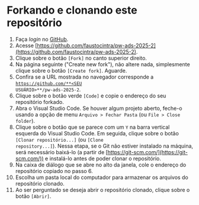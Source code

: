 # Forkando e clonando este repositório
1. Faça _login_ no [GitHub](https://github.com).
2. Acesse [https://github.com/faustocintra/pw-ads-2025-2](https://github.com/faustocintra/pw-ads-2025-2).
3. Clique sobre o botão <code>[Fork]</code> no canto superior direito.
4. Na página seguinte ("Create new fork"), não altere nada, simplesmente clique sobre o botão <code>[Create fork]</code>. Aguarde.
5. Confira se a URL mostrada no navegador corresponde a <code>https://github.com/**<SEU USUÁRIO>**/pw-ads-2025-2</code>.
6. Clique sobre o botão verde <code>[Code]</code> e copie o endereço do seu repositório forkado.
7. Abra o Visual Studio Code. Se houver algum projeto aberto, feche-o usando a opção de menu <code>Arquivo > Fechar Pasta</code> (ou <code>File > Close folder</code>).
8. Clique sobre o botão que se parece com um <code>Y</code> na barra vertical esquerda do Visual Studio Code. Em seguida, clique sobre o botão <code>[Clonar repositório...]</code> (ou <code>[Clone repository...]</code>). Nessa etapa, se o Git não estiver instalado na máquina, será necessário baixá-lo (a partir de [https://git-scm.com/](https://git-scm.com/)) e instalá-lo antes de poder clonar o repositório.
9. Na caixa de diálogo que se abre no alto da janela, cole o endereço do repositório copiado no passo 6.
10. Escolha um pasta local do computador para armazenar os arquivos do repositório clonado.
11. Ao ser perguntado se deseja abrir o repositório clonado, clique sobre o botão <code>[Abrir]</code>.
